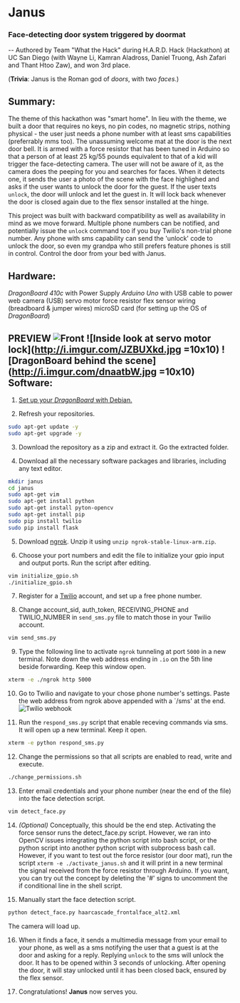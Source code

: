 # Janus
### Face-detecting door system triggered by doormat
-- Authored by Team "What the Hack" during H.A.R.D. Hack (Hackathon) at UC San Diego (with Wayne Li, Kamran Aladross, Daniel Truong, Ash Zafari and Thant Htoo Zaw), and won 3rd place.

(**Trivia**: Janus is the Roman god of *doors*, with two *faces*.)

Summary:
--------
The theme of this hackathon was "smart home". In lieu with the theme, we built a door that requires no keys, no pin codes, no magnetic strips, nothing physical - the user just needs a phone number with at least sms capabilities (preferrably mms too). 
The unassuming welcome mat at the door is the next door bell. It is armed with a force resistor that has been tuned in Arduino so that a person of at least 25 kg/55 pounds equivalent to that of a kid will trigger the face-detecting camera. The user will not be aware of it, as the camera does the peeping for you and searches for faces. When it detects one, it sends the user a photo of the scene with the face highlighed and asks if the user wants to unlock the door for the guest. If the user texts `unlock`, the door will unlock and let the guest in. It will lock back whenever the door is closed again due to the flex sensor installed at the hinge. 

This project was built with backward compatibility as well as availability in mind as we move forward. Multiple phone numbers can be notified, and potentially issue the `unlock` command too if you buy Twilio's non-trial phone number. Any phone with sms capability can send the 'unlock' code to unlock the door, so even my grandpa who still prefers feature phones is still in control. Control the door from your bed with Janus.

Hardware: 
---------
*DragonBoard 410c* with Power Supply
*Arduino Uno* with USB cable to power 
web camera (USB)
servo motor
force resistor
flex sensor
wiring (breadboard & jumper wires)
microSD card (for setting up the OS of *DragonBoard*)

**PREVIEW**
![Front](http://i.imgur.com/MhffDqU.jpg) ![Inside look at servo motor lock](http://i.imgur.com/JZBUXkd.jpg =10x10) ![DragonBoard behind the scene](http://i.imgur.com/dnaatbW.jpg =10x10)
Software:
---------
1. [Set up your *DragonBoard* with Debian.](https://github.com/96boards/documentation/wiki/Dragonboard-410c-Installation-Guide-for-Linux-and-Android#install-android-or-debian-from-an-sd-card)

2. Refresh your repositories.
  ```bash 
  sudo apt-get update -y
  sudo apt-get upgrade -y
  ```

3. Download the repository as a zip and extract it. Go the extracted folder.

4. Download all the necessary software packages and libraries, including any text editor.
  ```bash
  mkdir janus 
  cd janus
  sudo apt-get vim
  sudo apt-get install python
  sudo apt-get install pyton-opencv
  sudo apt-get install pip
  sudo pip install twilio
  sudo pip install flask
  ```

5. Download [ngrok](https://bin.equinox.io/c/4VmDzA7iaHb/ngrok-stable-linux-arm.zip). Unzip it using `unzip ngrok-stable-linux-arm.zip`.

6. Choose your port numbers and edit the file to initialize your gpio input and output ports. Run the script after editing.
  ```bash
  vim initialize_gpio.sh
  ./initialize_gpio.sh
  ```

7. Register for a [Twilio](https://www.twilio.com/) account, and set up a free phone number. 

8. Change account_sid, auth_token, RECEIVING_PHONE and TWILIO_NUMBER in `send_sms.py` file to match those in your Twilio account. 
  ```bash
  vim send_sms.py
  ```

9. Type the following line to activate `ngrok` tunneling at port `5000` in a new terminal. Note down the web address ending in `.io` on the 5th line beside forwarding. Keep this window open.
  ```bash
  xterm -e ./ngrok http 5000
  ```
  
10. Go to Twilio and navigate to your chose phone number's settings. Paste the web address from ngrok above appended with a `/sms' at the end.
  ![Twilio webhook](http://i.imgur.com/eZoWcAY.jpg)

11. Run the `respond_sms.py` script that enable receving commands via sms. It will open up a new terminal. Keep it open.
  ```bash
  xterm -e python respond_sms.py
  ```

12. Change the permissions so that all scripts are enabled to read, write and execute.
  ```bash
  ./change_permissions.sh
  ```

13. Enter email credentials and your phone number (near the end of the file) into the face detection script.
  ```bash
  vim detect_face.py
  ```

14. *(Optional)* Conceptually, this should be the end step. Activating the force sensor runs the detect_face.py script. However, we ran into OpenCV issues integrating the python script into bash script, or the python script into another python script with subprocess bash call. However, if you want to test out the force resistor (our door mat), run the script `xterm -e ./activate_janus.sh` and it will print in a new terminal the signal received from the force resistor through Arduino. If you want, you can try out the concept by deleting the '#' signs to uncomment the if conditional line in the shell script.

15. Manually start the face detection script. 
  ```bash
  python detect_face.py haarcascade_frontalface_alt2.xml
  ```
  The camera will load up. 
  
16. When it finds a face, it sends a multimedia message from your email to your phone, as well as a sms notifying the user that a guest is at the door and asking for a reply. Replying `unlock` to the sms will unlock the door. It has to be opened within 3 seconds of unlocking. After opening the door, it will stay unlocked until it has been closed back, ensured by the flex sensor.

17. Congratulations! **Janus** now serves you.
